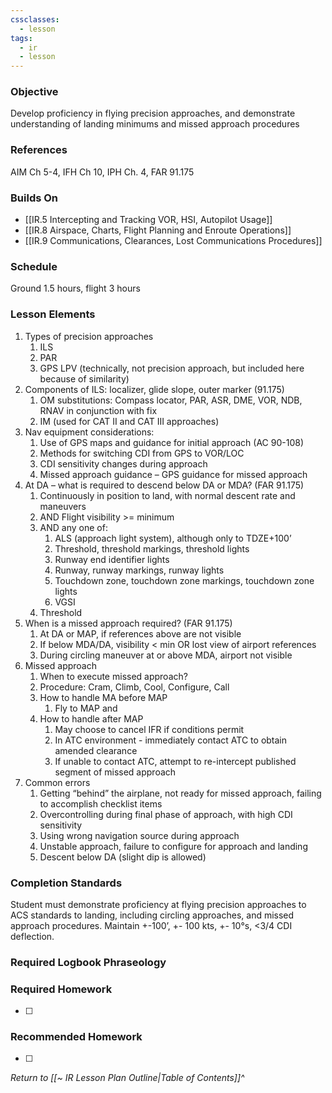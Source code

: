 ```yaml
---
cssclasses:
  - lesson
tags:
  - ir
  - lesson
---
```

### Objective
Develop proficiency in flying precision approaches, and demonstrate understanding of landing minimums and missed approach procedures 

### References
AIM Ch 5-4, IFH Ch 10, IPH Ch. 4, FAR 91.175 

### Builds On
- [[IR.5 Intercepting and Tracking VOR, HSI, Autopilot Usage]]
- [[IR.8 Airspace, Charts, Flight Planning and Enroute Operations]]
- [[IR.9 Communications, Clearances, Lost Communications Procedures]]

### Schedule
Ground 1.5 hours, flight 3 hours 

### Lesson Elements
1. Types of precision approaches 
	1. ILS 
	2. PAR 
	3. GPS LPV (technically, not precision approach, but included here because of similarity) 
2. Components of ILS: localizer, glide slope, outer marker (91.175)
	1. OM substitutions: Compass locator, PAR, ASR, DME, VOR, NDB, RNAV in conjunction with fix
	2. IM (used for CAT II and CAT III approaches)
3. Nav equipment considerations: 
	1. Use of GPS maps and guidance for initial approach (AC 90-108)
	2. Methods for switching CDI from GPS to VOR/LOC 
	3. CDI sensitivity changes during approach 
	4. Missed approach guidance – GPS guidance for missed approach 
4. At DA – what is required to descend below DA or MDA? (FAR 91.175) 
	1. Continuously in position to land, with normal descent rate and maneuvers 
	2. AND Flight visibility >= minimum 
	3. AND any one of:
		1. ALS (approach light system), although only to TDZE+100’
		2. Threshold, threshold markings, threshold lights
		3. Runway end identifier lights
		4. Runway, runway markings, runway lights
		5. Touchdown zone, touchdown zone markings, touchdown zone lights
		6. VGSI
	4. Threshold
5. When is a missed approach required? (FAR 91.175)
	1. At DA or MAP, if references above are not visible 
	2. If below MDA/DA, visibility < min OR lost view of airport references 
	3. During circling maneuver at or above MDA, airport not visible 
6. Missed approach 
	1. When to execute missed approach?
	2. Procedure: Cram, Climb, Cool, Configure, Call
	3. How to handle MA before MAP 
		1. Fly to MAP and 
	4. How to handle after MAP
		1. May choose to cancel IFR if conditions permit
		2. In ATC environment - immediately contact ATC to obtain amended clearance
		3. If unable to contact ATC, attempt to re-intercept published segment of missed approach
7. Common errors 
	1. Getting “behind” the airplane, not ready for missed approach, failing to accomplish checklist items 
	2. Overcontrolling during final phase of approach, with high CDI sensitivity 
	3. Using wrong navigation source during approach 
	4. Unstable approach, failure to configure for approach and landing 
	5. Descent below DA (slight dip is allowed)


### Completion Standards
Student must demonstrate proficiency at flying precision approaches to ACS standards to landing, including circling approaches, and missed approach procedures. Maintain +-100’, +- 100 kts, +- 10°s, <3/4 CDI deflection.

### Required Logbook Phraseology

### Required Homework
- [ ] 

### Recommended Homework
- [ ] 

*Return to [[~ IR Lesson Plan Outline|Table of Contents]]^*